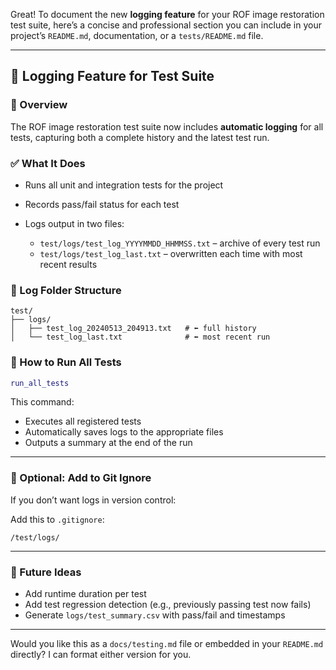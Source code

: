 Great! To document the new **logging feature** for your ROF image restoration test suite, here’s a concise and professional section you can include in your project’s `README.md`, documentation, or a `tests/README.md` file.

---

## 📝 Logging Feature for Test Suite

### 📌 Overview

The ROF image restoration test suite now includes **automatic logging** for all tests, capturing both a complete history and the latest test run.

### ✅ What It Does

* Runs all unit and integration tests for the project
* Records pass/fail status for each test
* Logs output in two files:

  * `test/logs/test_log_YYYYMMDD_HHMMSS.txt` – archive of every test run
  * `test/logs/test_log_last.txt` – overwritten each time with most recent results

### 📁 Log Folder Structure

```
test/
├── logs/
│   ├── test_log_20240513_204913.txt   # ⬅️ full history
│   └── test_log_last.txt              # ⬅️ most recent run
```

### 🧪 How to Run All Tests

```matlab
run_all_tests
```

This command:

* Executes all registered tests
* Automatically saves logs to the appropriate files
* Outputs a summary at the end of the run

---

### 🧰 Optional: Add to Git Ignore

If you don’t want logs in version control:

Add this to `.gitignore`:

```
/test/logs/
```

---

### 🧠 Future Ideas

* Add runtime duration per test
* Add test regression detection (e.g., previously passing test now fails)
* Generate `logs/test_summary.csv` with pass/fail and timestamps

---

Would you like this as a `docs/testing.md` file or embedded in your `README.md` directly? I can format either version for you.
